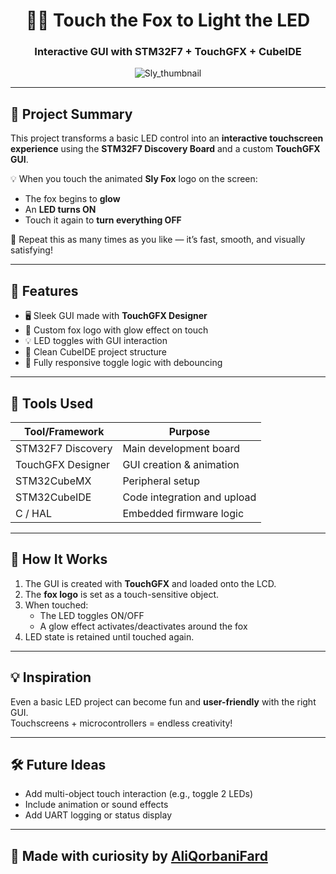 <div align="center">

# 🦊✨ Touch the Fox to Light the LED  
### Interactive GUI with STM32F7 + TouchGFX + CubeIDE

![Sly_thumbnail](https://github.com/user-attachments/assets/015746ab-dd02-4248-9020-ef45c54ced8a)

</div>

---

## 🎯 Project Summary

This project transforms a basic LED control into an **interactive touchscreen experience** using the **STM32F7 Discovery Board** and a custom **TouchGFX GUI**.

💡 When you touch the animated **Sly Fox** logo on the screen:
- The fox begins to **glow**
- An **LED turns ON**
- Touch it again to **turn everything OFF**

🔁 Repeat this as many times as you like — it’s fast, smooth, and visually satisfying!

---

## 🧠 Features

- 🖥️ Sleek GUI made with **TouchGFX Designer**
- 🦊 Custom fox logo with glow effect on touch
- 💡 LED toggles with GUI interaction
- 🧼 Clean CubeIDE project structure
- 🔁 Fully responsive toggle logic with debouncing

---

## 🔧 Tools Used

| Tool/Framework     | Purpose                        |
|--------------------|--------------------------------|
| STM32F7 Discovery   | Main development board         |
| TouchGFX Designer   | GUI creation & animation       |
| STM32CubeMX         | Peripheral setup               |
| STM32CubeIDE        | Code integration and upload    |
| C / HAL             | Embedded firmware logic        |

---
## 🚀 How It Works

1. The GUI is created with **TouchGFX** and loaded onto the LCD.
2. The **fox logo** is set as a touch-sensitive object.
3. When touched:
   - The LED toggles ON/OFF
   - A glow effect activates/deactivates around the fox
4. LED state is retained until touched again.

---

## 💡 Inspiration

Even a basic LED project can become fun and **user-friendly** with the right GUI.  
Touchscreens + microcontrollers = endless creativity!

---

## 🛠️ Future Ideas

- Add multi-object touch interaction (e.g., toggle 2 LEDs)
- Include animation or sound effects
- Add UART logging or status display

---

## 🦊 Made with curiosity by [AliQorbaniFard](https://github.com/AliQorbaniFard)

